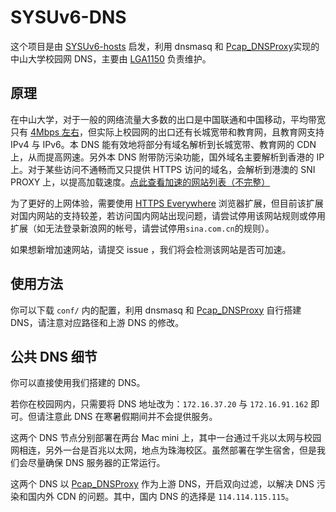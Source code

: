 # SYSUv6-DNS

这个项目是由 [SYSUv6-hosts](https://github.com/LGA1150/SYSUv6-hosts) 启发，利用 dnsmasq 和 [Pcap_DNSProxy](https://github.com/chengr28/Pcap_DNSProxy)实现的中山大学校园网 DNS，主要由 [LGA1150](https://github.com/LGA1150) 负责维护。

## 原理

在中山大学，对于一般的网络流量大多数的出口是中国联通和中国移动，平均带宽只有 [4Mbps 左右](http://helpdesk.sysu.edu.cn/images/Announce/noteshengji.png)，但实际上校园网的出口还有长城宽带和教育网，且教育网支持 IPv4 与 IPv6。本 DNS 能有效地将部分有域名解析到长城宽带、教育网的 CDN 上，从而提高网速。另外本 DNS 附带防污染功能，国外域名主要解析到香港的 IP 上。对于某些访问不通畅而又只提供 HTTPS 访问的域名，会解析到港澳的 SNI PROXY 上，以提高加载速度。[点此查看加速的网站列表（不完整）](https://github.com/bazingaterry/SYSUv6-DNS/wiki/Accelerated-Unblocked-Websites-List)  

为了更好的上网体验，需要使用 [HTTPS Everywhere](https://www.eff.org/https-everywhere) 浏览器扩展，但目前该扩展对国内网站的支持较差，若访问国内网站出现问题，请尝试停用该网站规则或停用扩展（如无法登录新浪网的帐号，请尝试停用`sina.com.cn`的规则）。  

如果想新增加速网站，请提交 issue ，我们将会检测该网站是否可加速。  

## 使用方法

你可以下载 `conf/` 内的配置，利用 dnsmasq 和 [Pcap_DNSProxy](https://github.com/chengr28/Pcap_DNSProxy) 自行搭建 DNS，请注意对应路径和上游 DNS 的修改。

## 公共 DNS 细节

你可以直接使用我们搭建的 DNS。

若你在校园网内，只需要将 DNS 地址改为：`172.16.37.20` 与 `172.16.91.162` 即可。但请注意此 DNS 在寒暑假期间并不会提供服务。

这两个 DNS 节点分别部署在两台 Mac mini 上，其中一台通过千兆以太网与校园网相连，另外一台是百兆以太网，地点为珠海校区。虽然部署在学生宿舍，但是我们会尽量确保 DNS 服务器的正常运行。

这两个 DNS 以 [Pcap_DNSProxy](https://github.com/chengr28/Pcap_DNSProxy) 作为上游 DNS，开启双向过滤，以解决 DNS 污染和国内外 CDN 的问题。其中，国内 DNS 的选择是 `114.114.115.115`。

